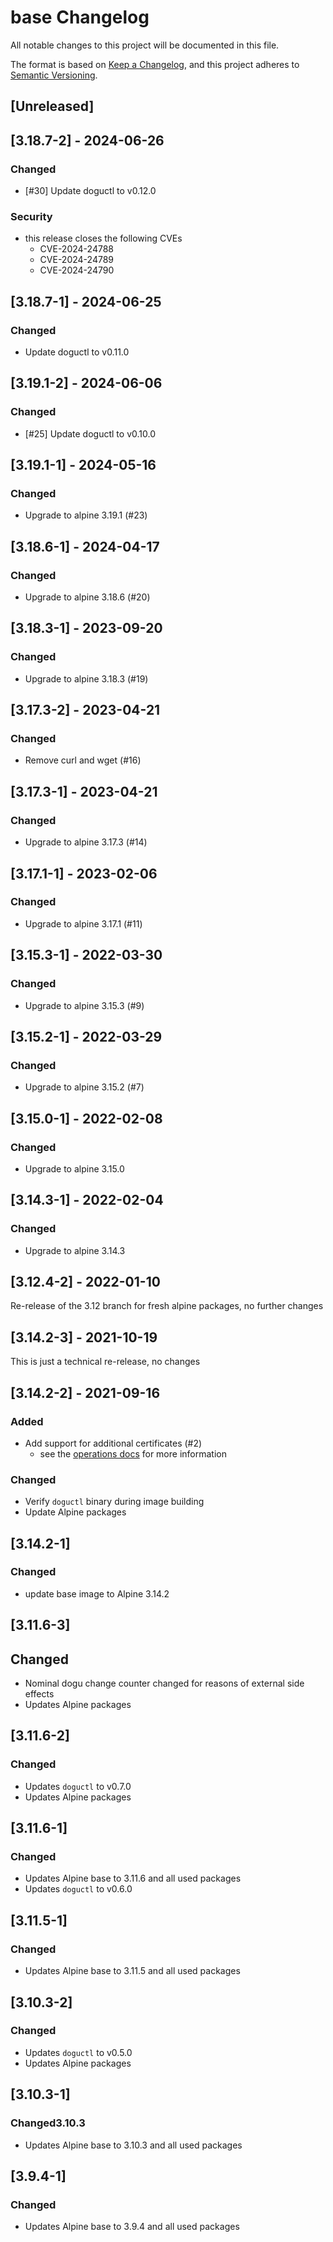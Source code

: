 # base Changelog
All notable changes to this project will be documented in this file.

The format is based on [Keep a Changelog](https://keepachangelog.com/en/1.0.0/),
and this project adheres to [Semantic Versioning](https://semver.org/spec/v2.0.0.html).

## [Unreleased]

## [3.18.7-2] - 2024-06-26
### Changed
- [#30] Update doguctl to v0.12.0

### Security
- this release closes the following CVEs
   - CVE-2024-24788
   - CVE-2024-24789
   - CVE-2024-24790

## [3.18.7-1] - 2024-06-25
### Changed
- Update doguctl to v0.11.0

## [3.19.1-2] - 2024-06-06
### Changed
- [#25] Update doguctl to v0.10.0

## [3.19.1-1] - 2024-05-16
### Changed
- Upgrade to alpine 3.19.1 (#23)

## [3.18.6-1] - 2024-04-17
### Changed
- Upgrade to alpine 3.18.6 (#20)

## [3.18.3-1] - 2023-09-20
### Changed
- Upgrade to alpine 3.18.3 (#19)

## [3.17.3-2] - 2023-04-21
### Changed
- Remove curl and wget (#16)

## [3.17.3-1] - 2023-04-21
### Changed
- Upgrade to alpine 3.17.3 (#14)

## [3.17.1-1] - 2023-02-06
### Changed
- Upgrade to alpine 3.17.1 (#11)

## [3.15.3-1] - 2022-03-30
### Changed
- Upgrade to alpine 3.15.3 (#9)

## [3.15.2-1] - 2022-03-29
### Changed
- Upgrade to alpine 3.15.2 (#7)

## [3.15.0-1] - 2022-02-08
### Changed
- Upgrade to alpine 3.15.0


## [3.14.3-1] - 2022-02-04
### Changed
- Upgrade to alpine 3.14.3

## [3.12.4-2] - 2022-01-10

Re-release of the 3.12 branch for fresh alpine packages, no further changes

## [3.14.2-3] - 2021-10-19

This is just a technical re-release, no changes

## [3.14.2-2] - 2021-09-16
### Added
- Add support for additional certificates (#2)
   - see the [operations docs](docs/operations_en.md) for more information

### Changed
- Verify `doguctl` binary during image building
- Update Alpine packages

## [3.14.2-1]
### Changed
- update base image to Alpine 3.14.2

## [3.11.6-3]
## Changed
- Nominal dogu change counter changed for reasons of external side effects
- Updates Alpine packages

## [3.11.6-2]
### Changed
- Updates `doguctl` to v0.7.0
- Updates Alpine packages

## [3.11.6-1]
### Changed
- Updates Alpine base to 3.11.6 and all used packages
- Updates `doguctl` to v0.6.0

## [3.11.5-1]
### Changed
- Updates Alpine base to 3.11.5 and all used packages

## [3.10.3-2]
### Changed
- Updates `doguctl` to v0.5.0
- Updates Alpine packages

## [3.10.3-1]
### Changed3.10.3
- Updates Alpine base to 3.10.3 and all used packages

## [3.9.4-1]
### Changed
- Updates Alpine base to 3.9.4 and all used packages
